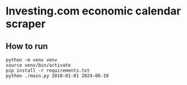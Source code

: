 # Investing.com economic calendar scraper

## How to run

```
python -m venv venv
source venv/bin/activate
pip install -r requirements.txt
python ./main.py 2010-01-01 2024-06-19
```
